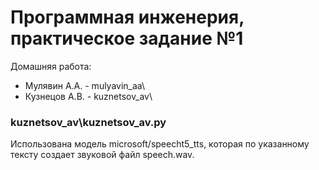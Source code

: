 # Программная инженерия, практическое задание №1

Домашняя работа:
* Мулявин А.А. - mulyavin_aa\
* Кузнецов А.В. - kuznetsov_av\

### kuznetsov_av\kuznetsov_av.py
Использована модель microsoft/speecht5_tts, которая по указанному тексту создает звуковой файл speech.wav.
